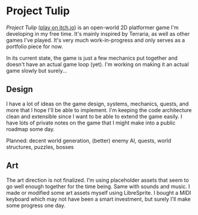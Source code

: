 # Project Tulip

_Project Tulip_ ([play on itch.io](https://furkankambay.itch.io/tulip)) is an open-world 2D platformer game I'm developing in my free time. It's mainly inspired by Terraria, as well as other games I've played. It's very much work-in-progress and only serves as a portfolio piece for now.

In its current state, the game is just a few mechanics put together and doesn't have an actual game loop (yet). I'm working on making it an actual game slowly but surely...

## Design

I have a lot of ideas on the game design, systems, mechanics, quests, and more that I hope I'll be able to implement. I'm keeping the code architecture clean and extensible since I want to be able to extend the game easily. I have lots of private notes on the game that I might make into a public roadmap some day.

Planned: decent world generation, (better) enemy AI, quests, world structures, puzzles, bosses

## Art

The art direction is not finalized. I'm using placeholder assets that seem to go well enough together for the time being. Same with sounds and music. I made or modified some art assets myself using LibreSprite. I bought a MIDI keyboard which may not have been a smart investment, but surely I'll make some progress one day.
